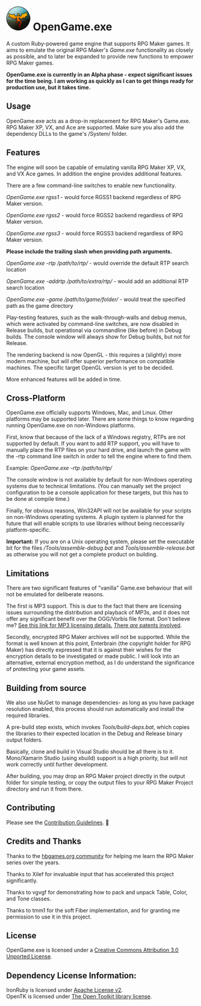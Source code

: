 # ![logo](Tools/logo.png) OpenGame.exe
A custom Ruby-powered game engine that supports RPG Maker games.  It aims to emulate the original 
RPG Maker's *Game.exe* functionality as closely as possible, and to later be expanded to provide 
new functions to empower RPG Maker games.

**OpenGame.exe is currently in an Alpha phase - expect significant issues for the time being. I 
am working as quickly as I can to get things ready for production use, but it takes time.**


Usage
-----
OpenGame.exe acts as a drop-in replacement for RPG Maker's Game.exe. RPG Maker XP, VX, and Ace are 
supported.  Make sure you also add the dependency DLLs to the game's /System/ folder.


Features
--------
The engine will soon be capable of emulating vanilla RPG Maker XP, VX, and VX Ace games. In 
addition the engine provides additional features.

There are a few command-line switches to enable new functionality.

*OpenGame.exe rgss1* - would force RGSS1 backend regardless of RPG Maker version.

*OpenGame.exe rgss2* - would force RGSS2 backend regardless of RPG Maker version.

*OpenGame.exe rgss3* - would force RGSS3 backend regardless of RPG Maker version.

**Please include the trailing slash when providing path arguments.**

*OpenGame.exe -rtp /path/to/rtp/* - would override the default RTP search location

*OpenGame.exe -addrtp /path/to/extra/rtp/* - would add an additional RTP search location

*OpenGame.exe -game /path/to/game/folder/* - would treat the specified path as the game directory


Play-testing features, such as the walk-through-walls and debug menus, which were activated by
command-line switches, are now disabled in Release builds, but operational via commandline (like 
before) in Debug builds.  The console window will always show for Debug builds, but not for Release.

The rendering backend is now OpenGL - this requires a (slightly) more modern machine, but will 
offer superior performance on compatible machines.  The specific target OpenGL version is yet to 
be decided.

More enhanced features will be added in time.


Cross-Platform
--------------
OpenGame.exe officially supports Windows, Mac, and Linux.  Other platforms may be supported later.
There are some things to know regarding running OpenGame.exe on non-Windows platforms.

First, know that because of the lack of a Windows registry, RTPs are not supported by default.
If you want to add RTP support, you will have to manually place the RTP files on your hard drive,
and launch the game with the -rtp command line switch in order to tell the engine where to find
them.

Example: *OpenGame.exe -rtp /path/to/rtp/*

The console window is not available by default for non-Windows operating systems due to technical
limitations. (You can manually set the project configuration to be a console application for these
targets, but this has to be done at compile time.)

Finally, for obvious reasons, Win32API will not be available for your scripts on non-Windows
operating systems.  A plugin system is planned for the future that will enable scripts to use
libraries without being neccessarily platform-specific.

**Important:** If you are on a Unix operating system, please set the executable bit for the files
*/Tools/assemble-debug.bat* and *Tools/assemble-release.bat* as otherwise you will not get a 
complete product on building.


Limitations
-----------
There are two significant features of "vanilla" Game.exe behaviour that will not be emulated for
deliberate reasons.

The first is MP3 support.  This is due to the fact that there are licensing issues surrounding
the distribution and playback of MP3s, and it does not offer any significant benefit over the
OGG/Vorbis file format. Don't believe me? 
[See this link for MP3 licensing details.](http://mp3licensing.com/royalty/software.html)
[There *are* patents involved](http://mp3licensing.com/patents/index.html).

Secondly, encrypted RPG Maker archives will not be supported.  While the format is well known 
at this point, Enterbrain (the copyright holder for RPG Maker) has directly expressed that it is 
against their wishes for the encryption details to be investigated or made public. I will look 
into an alternative, external encryption method, as I do understand the significance of protecting
your game assets.


Building from source
--------------------
We also use NuGet to manage dependencies- as long as you have package resolution enabled, 
this process should run automatically and install the required libraries.

A pre-build step exists, which invokes *Tools/build-deps.bat*, which copies the libraries to
their expected location in the Debug and Release binary output folders.

Basically, clone and build in Visual Studio should be all there is to it.  Mono/Xamarin Studio
(using xbuild) support is a high priority, but will not work correctly until further development.

After building, you may drop an RPG Maker project directly in the output folder for
simple testing, or copy the output files to your RPG Maker Project directory and run it from there.


Contributing
------------
Please see the [Contribution Guidelines](CONTRIBUTING.MD). :eyes:


Credits and Thanks
------------------
Thanks to the [hbgames.org community](http://www.hbgames.org/) for helping me learn the RPG Maker 
series over the years.  

Thanks to Xilef for invaluable input that has accelerated this project significantly.

Thanks to vgvgf for demonstrating how to pack and unpack Table, Color, and Tone classes.  

Thanks to tmm1 for the soft Fiber implementation, and for granting me permission to use it in this
project.


License
-------
OpenGame.exe is licensed under a 
[Creative Commons Attribution 3.0 Unported License](http://creativecommons.org/licenses/by/3.0/).


Dependency License Information:
-------------------------------

IronRuby is licensed under [Apache License v2](http://www.apache.org/licenses/LICENSE-2.0).  
OpenTK is licensed under [The Open Toolkit library license](http://www.opentk.com/project/license).
